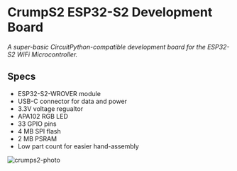 # CrumpS2 ESP32-S2 Development Board

_A super-basic CircuitPython-compatible development board for the ESP32-S2 WiFi Microcontroller._

## Specs

- ESP32-S2-WROVER module
- USB-C connector for data and power
- 3.3V voltage regualtor
- APA102 RGB LED
- 33 GPIO pins
- 4 MB SPI flash
- 2 MB PSRAM
- Low part count for easier hand-assembly

![crumps2-photo](https://user-images.githubusercontent.com/1317406/127753623-1e317d1b-6754-425f-972c-8aea7c4a25c7.JPG)
